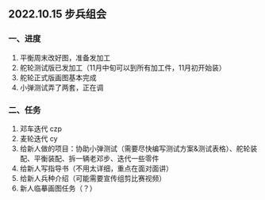 ## 2022.10.15 步兵组会

### 一、进度

1. 平衡周末改好图，准备发加工
2. 舵轮测试版已发加工（11月中旬可以到所有加工件，11月初开始装）
3. 舵轮正式版画图基本完成
4. 小弹测试弄了两套，正在调

### 二、任务

1. 邓车迭代 czp
2. 麦轮迭代 cy
3. 给新人做的项目：协助小弹测试（需要尽快编写测试方案&测试表格）、舵轮装配、平衡装配、拆一辆老邓步、迭代一些零件
4. 给新人写指导书（不用太详细，重点在面对面讲）
5. 给新人兵种介绍（可能需要宣传组剪比赛视频）
6. 新人临摹画图任务（？）